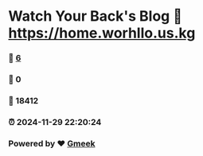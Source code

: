 # Watch Your Back's Blog :link: https://home.worhllo.us.kg 
### :page_facing_up: [6](https://home.worhllo.us.kg/tag.html) 
### :speech_balloon: 0 
### :hibiscus: 18412 
### :alarm_clock: 2024-11-29 22:20:24 
### Powered by :heart: [Gmeek](https://github.com/Meekdai/Gmeek)
